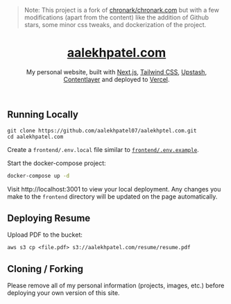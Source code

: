 > Note: This project is a fork of [chronark/chronark.com](https://github.com/chronark/chronark.com) but with a few modifications (apart from the content) like the addition of Github stars, some minor css tweaks, and dockerization of the project.


<div align="center">
    <a href="https://aalekhpatel.com"><h1 align="center">aalekhpatel.com</h1></a>
    
My personal website, built with [Next.js](https://nextjs.org/), [Tailwind CSS](https://tailwindcss.com/), [Upstash](https://upstash.com?ref=aalekhpatel.com), [Contentlayer](https://www.contentlayer.dev/) and deployed to [Vercel](https://vercel.com/).

</div>

<br/>

## Running Locally


```sh-session
git clone https://github.com/aalekhpatel07/aalekhptel.com.git
cd aalekhpatel.com
```


Create a `frontend/.env.local` file similar to [`frontend/.env.example`](https://github.com/aalekhpatel07/aalekhpatel.com/blob/main/frontend/.env.example).

Start the docker-compose project:
```sh
docker-compose up -d
```

Visit http://localhost:3001 to view your local deployment. Any changes you make to the `frontend` directory will be updated on the page automatically.

## Deploying Resume

Upload PDF to the bucket:
```
aws s3 cp <file.pdf> s3://aalekhpatel.com/resume/resume.pdf
```

## Cloning / Forking

Please remove all of my personal information (projects, images, etc.) before deploying your own version of this site.

